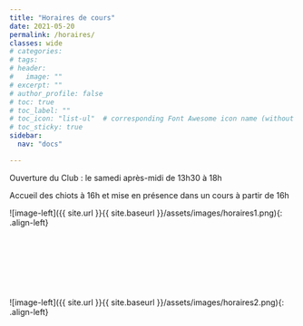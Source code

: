 ```yaml
---
title: "Horaires de cours"
date: 2021-05-20
permalink: /horaires/
classes: wide
# categories: 
# tags: 
# header:
#   image: ""
# excerpt: ""
# author_profile: false
# toc: true
# toc_label: ""
# toc_icon: "list-ul"  # corresponding Font Awesome icon name (without fa prefix)
# toc_sticky: true
sidebar:
  nav: "docs"

---
```


<div class="notice" markdown="1">

Ouverture du Club : le samedi après-midi de 13h30 à 18h

</div>

Accueil des chiots à 16h et mise en présence dans un cours à partir de 16h


![image-left]({{ site.url }}{{ site.baseurl }}/assets/images/horaires1.png){: .align-left}     
  
<br>

&nbsp;

<br>
  
<br>

![image-left]({{ site.url }}{{ site.baseurl }}/assets/images/horaires2.png){: .align-left} 


